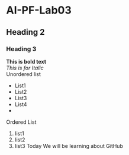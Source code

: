 # AI-PF-Lab03
## Heading 2
### Heading 3
**This is bold text**
<br/>
_This is for Italic_
<br/>
Unordered list
- List1
- List2
- List3
- List4
- <br/>
Ordered List
<br/>
1. list1
2. list2
3. list3
Today We will be learning about GitHub

